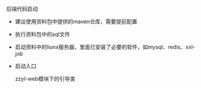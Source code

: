 后端代码启动

- 建议使用资料包中提供的maven仓库，需要提前配置

- 执行资料包中的sql文件

- 启动资料中的liunx服务器，里面已安装了必要的软件，如mysql、redis、xxl-job

- 启动入口

  zzyl-web模块下的引导类